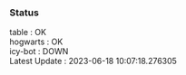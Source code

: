 ### Status


table : OK  
hogwarts : OK  
icy-bot : DOWN  
Latest Update : 2023-06-18 10:07:18.276305
